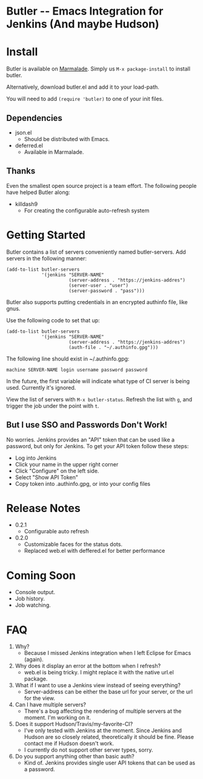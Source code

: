 Butler -- Emacs Integration for Jenkins (And maybe Hudson)
======

Install
=======

Butler is available on [Marmalade](http://marmalade-repo.org/). Simply us `M-x package-install` to install butler.

Alternatively, download butler.el and add it to your load-path.

You will need to add `(require 'butler)`  to one of your init files.

Dependencies
------------

* json.el
    * Should be distributed with Emacs.
* deferred.el
    * Available in Marmalade.

Thanks
------
Even the smallest open source project is a team effort. The following people have helped Butler along:

* killdash9
    * For creating the configurable auto-refresh system

Getting Started
===============

Butler contains a list of servers conveniently named butler-servers. Add servers in the following manner:

```elisp
(add-to-list butler-servers
             '(jenkins "SERVER-NAME"
                       (server-address . "https://jenkins-addres")
                       (server-user . "user")
                       (server-password . "pass")))
```

Butler also supports putting credentials in an encrypted authinfo file, like gnus.

Use the following code to set that up:

```elisp
(add-to-list butler-servers
             '(jenkins "SERVER-NAME"
                       (server-address . "https://jenkins-addres")
                       (auth-file . "~/.authinfo.gpg")))
```

The following line should exist in ~/.authinfo.gpg:

```
machine SERVER-NAME login username password password
```


In the future, the first variable will indicate what type of CI server is being used. Currently it's ignored.

View the list of servers with `M-x butler-status`. Refresh the list with `g`, and trigger the job under the point with `t`.

But I use SSO and Passwords Don't Work!
---------------------------------------

No worries. Jenkins provides an "API" token that can be used like a password, but only for Jenkins. To get your API token follow these steps:

* Log into Jenkins
* Click your name in the upper right corner
* Click "Configure" on the left side.
* Select "Show API Token"
* Copy token into .authinfo.gpg, or into your config files


Release Notes
=============

* 0.2.1
   * Configurable auto refresh
* 0.2.0
   * Customizable faces for the status dots.
   * Replaced web.el with deffered.el for better performance

Coming Soon
===========

* Console output.
* Job history.
* Job watching.


FAQ
===

1. Why?
    * Because I missed Jenkins integration when I left Eclipse for Emacs (again).
2. Why does it display an error at the bottom when I refresh?
    * web.el is being tricky. I might replace it with the native url.el package.
3. What if I want to use a Jenkins view instead of seeing everything?
    * Server-address can be either the base url for your server, or the url for the view.
4. Can I have multiple servers?
    * There's a bug affecting the rendering of multiple servers at the moment. I'm working on it.
5. Does it support Hudson/Travis/my-favorite-CI?
    * I've only tested with Jenkins at the moment. Since Jenkins and Hudson are so closely related, theoretically it should be fine. Please contact me if Hudson doesn't work.
    * I currently do not support other server types, sorry.
6. Do you support anything other than basic auth?
    * Kind of. Jenkins provides single user API tokens that can be used as a password.
